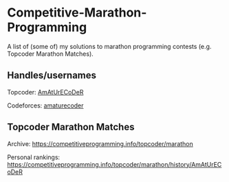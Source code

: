 # Competitive-Marathon-Programming

A list of (some of) my solutions to marathon programming contests (e.g. Topcoder Marathon Matches).

## Handles/usernames

Topcoder: [AmAtUrECoDeR](https://www.topcoder.com/members/AmAtUrECoDeR)

Codeforces: [amaturecoder](https://codeforces.com/profile/amaturecoder)

## Topcoder Marathon Matches

Archive: https://competitiveprogramming.info/topcoder/marathon

Personal rankings: https://competitiveprogramming.info/topcoder/marathon/history/AmAtUrECoDeR
